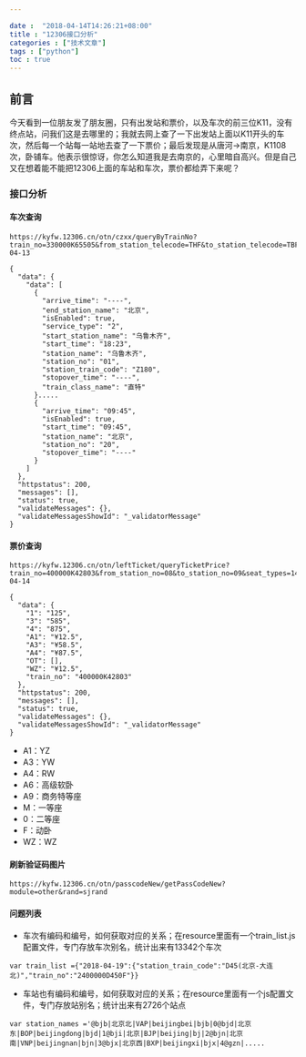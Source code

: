 ```yaml
---

date :  "2018-04-14T14:26:21+08:00" 
title : "12306接口分析" 
categories : ["技术文章"] 
tags : ["python"] 
toc : true
---
```


## 前言

今天看到一位朋友发了朋友圈，只有出发站和票价，以及车次的前三位K11，没有终点站，问我们这是去哪里的；我就去网上查了一下出发站上面以K11开头的车次，然后每一个站每一站地去查了一下票价；最后发现是从唐河->南京，K1108次，卧铺车。他表示很惊讶，你怎么知道我是去南京的，心里暗自高兴。但是自己又在想着能不能把12306上面的车站和车次，票价都给弄下来呢？

### 接口分析

#### 车次查询

```
https://kyfw.12306.cn/otn/czxx/queryByTrainNo?train_no=330000K65505&from_station_telecode=THF&to_station_telecode=TBF&depart_date=2018-04-13
```

```
{
  "data": {
    "data": [
      {
        "arrive_time": "----",
        "end_station_name": "北京",
        "isEnabled": true,
        "service_type": "2",
        "start_station_name": "乌鲁木齐",
        "start_time": "18:23",
        "station_name": "乌鲁木齐",
        "station_no": "01",
        "station_train_code": "Z180",
        "stopover_time": "----",
        "train_class_name": "直特"
      }.....
      {
        "arrive_time": "09:45",
        "isEnabled": true,
        "start_time": "09:45",
        "station_name": "北京",
        "station_no": "20",
        "stopover_time": "----"
      }
    ]
  },
  "httpstatus": 200,
  "messages": [],
  "status": true,
  "validateMessages": {},
  "validateMessagesShowId": "_validatorMessage"
}
```

#### 票价查询

```
https://kyfw.12306.cn/otn/leftTicket/queryTicketPrice?train_no=400000K42803&from_station_no=08&to_station_no=09&seat_types=1413&train_date=2018-04-14
```

```
{
  "data": {
    "1": "125",
    "3": "585",
    "4": "875",
    "A1": "¥12.5",
    "A3": "¥58.5",
    "A4": "¥87.5",
    "OT": [],
    "WZ": "¥12.5",
    "train_no": "400000K42803"
  },
  "httpstatus": 200,
  "messages": [],
  "status": true,
  "validateMessages": {},
  "validateMessagesShowId": "_validatorMessage"
}
```

- A1：YZ
- A3：YW
- A4：RW
- A6：高级软卧
- A9：商务特等座
- M：一等座
- 0：二等座
- F：动卧
- WZ：WZ

#### 刷新验证码图片

```
https://kyfw.12306.cn/otn/passcodeNew/getPassCodeNew?module=other&rand=sjrand
```

#### 问题列表

- 车次有编码和编号，如何获取对应的关系；在resource里面有一个train_list.js配置文件，专门存放车次别名，统计出来有13342个车次

```
var train_list ={"2018-04-19":{"station_train_code":"D45(北京-大连北)","train_no":"2400000D450F"}}
```

- 车站也有编码和编号，如何获取对应的关系；在resource里面有一个js配置文件，专门存放站别名；统计出来有2726个站点

```
var station_names ='@bjb|北京北|VAP|beijingbei|bjb|0@bjd|北京东|BOP|beijingdong|bjd|1@bji|北京|BJP|beijing|bj|2@bjn|北京南|VNP|beijingnan|bjn|3@bjx|北京西|BXP|beijingxi|bjx|4@gzn|.....
```

### 



### 

